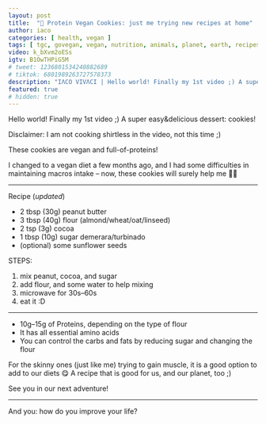 ```yaml
---
layout: post
title:  "🍪 Protein Vegan Cookies: just me trying new recipes at home"
author: iaco
categories: [ health, vegan ]
tags: [ tgc, govegan, vegan, nutrition, animals, planet, earth, recipes, cookie ]
video: k_bXvm2oESs
igtv: B1OwTHPiG5M
# tweet: 1236801534240882689
# tiktok: 6801989263727578373
description: "IΛCO VIVΛCI | Hello world! Finally my 1st video ;) A super easy&delicious dessert: cookies! Disclaimer: ..."
featured: true
# hidden: true
---
```


Hello world!
Finally my 1st video ;)
A super easy&delicious dessert: cookies!

Disclaimer: I am not cooking shirtless in the video, not this time ;)

These cookies are vegan and full-of-proteins!

I changed to a vegan diet a few months ago, and I had some difficulties in maintaining macros intake – now, these cookies will surely help me 💪😃

___

Recipe (*updated*)
+ 2 tbsp (30g) peanut butter
+ 3 tbsp (40g) flour (almond/wheat/oat/linseed)
+ 2 tsp (3g) cocoa
+ 1 tbsp (10g) sugar demerara/turbinado
+ (optional) some sunflower seeds

STEPS:
1. mix peanut, cocoa, and sugar
2. add flour, and some water to help mixing
3. microwave for 30s–60s
4. eat it :D

___

* 10g–15g of Proteins, depending on the type of flour
* It has all essential amino acids
* You can control the carbs and fats by reducing sugar and changing the flour

For the skinny ones (just like me) trying to gain muscle, it is a good option to add to our diets 😋
A recipe that is good for us, and our planet, too ;)

See you in our next adventure!

___

And you: how do you improve your life?
